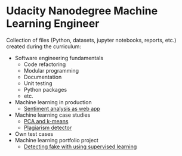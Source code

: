 # Udacity Nanodegree Machine Learning Engineer

Collection of files (Python, datasets, jupyter notebooks, reports, etc.) created during the curriculum:
- Software engineering fundamentals
    - Code refactoring
    - Modular programming
    - Documentation
    - Unit testing
    - Python packages
    - etc.
- Machine learning in production
    - [Sentiment analysis as web app](https://github.com/benjaminperucco/udacity-nano-mle/tree/master/3%20Machine%20Learning%20in%20Production/Project)
- Machine learning case studies
    - [PCA and k-means](https://github.com/benjaminperucco/udacity-nano-mle/tree/master/4%20Machine%20Learning%20Case%20Studies/Lesson%201) 
    - [Plagiarism detector](https://github.com/benjaminperucco/udacity-nano-mle/tree/master/4%20Machine%20Learning%20Case%20Studies/Project)
- Own test cases
- Machine learning portfolio project
    - [Detecting fake with using supervised learning](https://github.com/benjaminperucco/udacity-nano-mle/tree/master/5%20Capstone/3%20Report)
